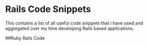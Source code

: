 Rails Code Snippets
=================

This contains a list of all useful code snippets that i have used and aggregated over my time developing Rails based applications.

##Ruby Rails Code
